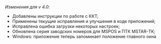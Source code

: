 ﻿_Изменения для v 4.0_:
- Добавлены инструкции по работе с ККТ;
- Применены текущие исправления и улучшения в коде приложений;
- Исправлена ошибка загрузки некоторых настроек;
- Обновлена серия заводских номеров для MSPOS и ПТК MSTAR-ТК;
- Windows: приложение теперь запоминает положение главного окна
